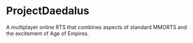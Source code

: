 # ProjectDaedalus
A multiplayer online RTS that combines aspects of standard MMORTS and the excitement of Age of Empires.
